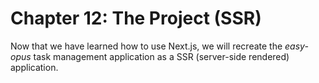 # Chapter 12: The Project (SSR)

Now that we have learned how to use Next.js, we will recreate the _easy-opus_ task management application as a SSR (server-side rendered) application.
